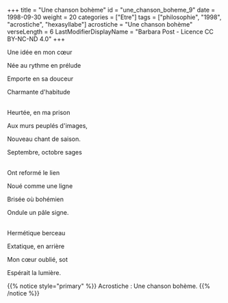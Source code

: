 +++
title = "Une chanson bohème"
id = "une_chanson_boheme_9"
date = 1998-09-30
weight = 20
categories = ["Etre"]
tags = ["philosophie", "1998", "acrostiche", "hexasyllabe"]
acrostiche = "Une chanson bohème"
verseLength = 6
LastModifierDisplayName = "Barbara Post - Licence CC BY-NC-ND 4.0"
+++

Une idée en mon cœur

Née au rythme en prélude

Emporte en sa douceur

Charmante d'habitude

 \
Heurtée, en ma prison

Aux murs peuplés d'images,

Nouveau chant de saison.

Septembre, octobre sages

 \
Ont reformé le lien

Noué comme une ligne

Brisée où bohémien

Ondule un pâle signe.

 \
Hermétique berceau

Extatique, en arrière

Mon cœur oublié, sot

Espérait la lumière.

{{% notice style="primary" %}}
Acrostiche : Une chanson bohème.
{{% /notice %}}
